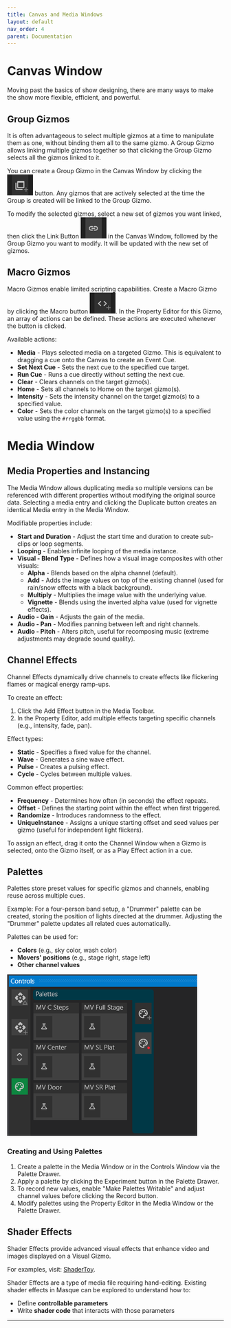 ```yaml
---
title: Canvas and Media Windows
layout: default
nav_order: 4
parent: Documentation
---
```


# Canvas Window

Moving past the basics of show designing, there are many ways to make the show more flexible, efficient, and powerful.

## Group Gizmos

It is often advantageous to select multiple gizmos at a time to manipulate them as one, without binding them all to the same gizmo. A Group Gizmo allows linking multiple gizmos together so that clicking the Group Gizmo selects all the gizmos linked to it.

You can create a Group Gizmo in the Canvas Window by clicking the ![](../Images/ButtonCanvas_Group.png) button. Any gizmos that are actively selected at the time the Group is created will be linked to the Group Gizmo.

To modify the selected gizmos, select a new set of gizmos you want linked, then click the Link Button ![](../Images/ButtonCanvas_Link.png) in the Canvas Window, followed by the Group Gizmo you want to modify. It will be updated with the new set of gizmos.

## Macro Gizmos

Macro Gizmos enable limited scripting capabilities. Create a Macro Gizmo by clicking the Macro button ![](../Images/ButtonCanvas_Macro.png). In the Property Editor for this Gizmo, an array of actions can be defined. These actions are executed whenever the button is clicked.

Available actions:

- **Media** - Plays selected media on a targeted Gizmo. This is equivalent to dragging a cue onto the Canvas to create an Event Cue.
- **Set Next Cue** - Sets the next cue to the specified cue target.
- **Run Cue** - Runs a cue directly without setting the next cue.
- **Clear** - Clears channels on the target gizmo(s).
- **Home** - Sets all channels to Home on the target gizmo(s).
- **Intensity** - Sets the intensity channel on the target gizmo(s) to a specified value.
- **Color** - Sets the color channels on the target gizmo(s) to a specified value using the `#rrggbb` format.

# Media Window

## Media Properties and Instancing

The Media Window allows duplicating media so multiple versions can be referenced with different properties without modifying the original source data. Selecting a media entry and clicking the Duplicate button creates an identical Media entry in the Media Window.

Modifiable properties include:

- **Start and Duration** - Adjust the start time and duration to create sub-clips or loop segments.
- **Looping** - Enables infinite looping of the media instance.
- **Visual - Blend Type** - Defines how a visual image composites with other visuals:
  - **Alpha** - Blends based on the alpha channel (default).
  - **Add** - Adds the image values on top of the existing channel (used for rain/snow effects with a black background).
  - **Multiply** - Multiplies the image value with the underlying value.
  - **Vignette** - Blends using the inverted alpha value (used for vignette effects).
- **Audio - Gain** - Adjusts the gain of the media.
- **Audio - Pan** - Modifies panning between left and right channels.
- **Audio - Pitch** - Alters pitch, useful for recomposing music (extreme adjustments may degrade sound quality).

## Channel Effects

Channel Effects dynamically drive channels to create effects like flickering flames or magical energy ramp-ups.

To create an effect:
1. Click the Add Effect button in the Media Toolbar.
2. In the Property Editor, add multiple effects targeting specific channels (e.g., intensity, fade, pan).

Effect types:

- **Static** - Specifies a fixed value for the channel.
- **Wave** - Generates a sine wave effect.
- **Pulse** - Creates a pulsing effect.
- **Cycle** - Cycles between multiple values.

Common effect properties:

- **Frequency** - Determines how often (in seconds) the effect repeats.
- **Offset** - Defines the starting point within the effect when first triggered.
- **Randomize** - Introduces randomness to the effect.
- **UniqueInstance** - Assigns a unique starting offset and seed values per gizmo (useful for independent light flickers).

To assign an effect, drag it onto the Channel Window when a Gizmo is selected, onto the Gizmo itself, or as a Play Effect action in a cue.

## Palettes

Palettes store preset values for specific gizmos and channels, enabling reuse across multiple cues.

Example: For a four-person band setup, a "Drummer" palette can be created, storing the position of lights directed at the drummer. Adjusting the "Drummer" palette updates all related cues automatically.

Palettes can be used for:
- **Colors** (e.g., sky color, wash color)
- **Movers' positions** (e.g., stage right, stage left)
- **Other channel values**

![Control Window Palettes](../Images/Masque_Controls_Palettes.png)

### Creating and Using Palettes

1. Create a palette in the Media Window or in the Controls Window via the Palette Drawer.
2. Apply a palette by clicking the Experiment button in the Palette Drawer.
3. To record new values, enable "Make Palettes Writable" and adjust channel values before clicking the Record button.
4. Modify palettes using the Property Editor in the Media Window or the Palette Drawer.

## Shader Effects

Shader Effects provide advanced visual effects that enhance video and images displayed on a Visual Gizmo.

For examples, visit: [ShaderToy](http://www.shadertoy.com).

Shader Effects are a type of media file requiring hand-editing. Existing shader effects in Masque can be explored to understand how to:
- Define **controllable parameters**
- Write **shader code** that interacts with those parameters

---

